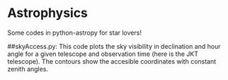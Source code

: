 # Astrophysics
Some codes in python-astropy for star lovers!

##skyAccess.py:
This code plots the sky visibility in declination and hour angle for a
given telescope and observation time (here is the JKT telescope).
The contours show the accesible coordinates with constant zenith angles.
